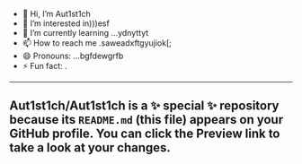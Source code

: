 - 👋 Hi, I’m Aut1st1ch 
- 👀 I’m interested in)))esf
- 🌱 I’m currently learning ...ydnyttyt
- 📫 How to reach me .saweadxftgyujiok[;
- 😄 Pronouns: ...bgfdewgrfb
- ⚡ Fun fact: .
---
Aut1st1ch/Aut1st1ch is a ✨ special ✨ repository because its `README.md` (this file) appears on your GitHub profile.
You can click the Preview link to take a look at your changes.
---
